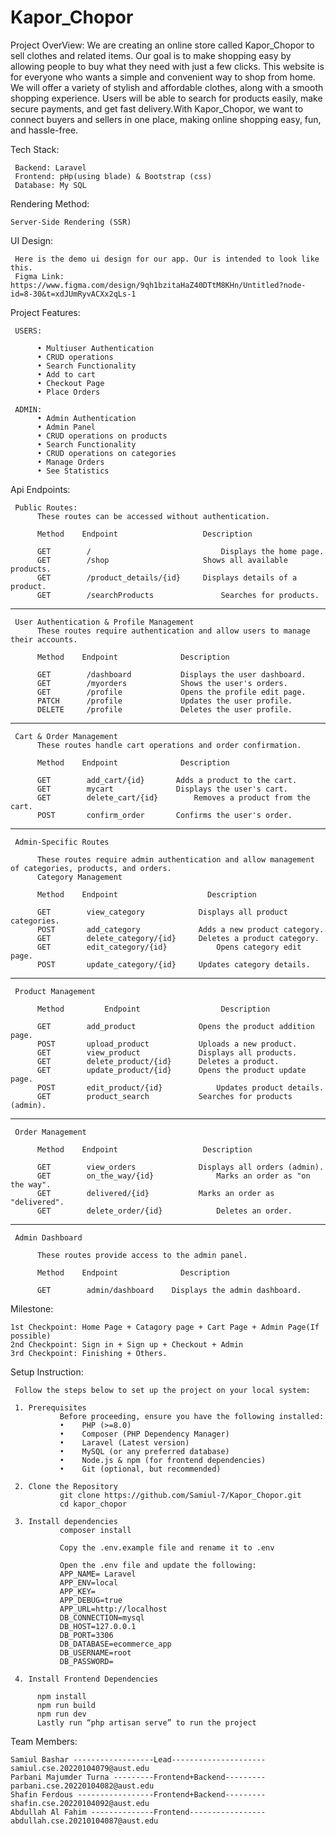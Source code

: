 # Kapor_Chopor

Project OverView:
     We are creating an online store called Kapor_Chopor to sell clothes and related items. Our goal is to make shopping easy by allowing people to buy what they need with just a few clicks.
     This website is for everyone who wants a simple and convenient way to shop from home. We will offer a variety of stylish and affordable clothes, along with a smooth shopping experience. 
     Users will be able to search for products easily, make secure payments, and get fast delivery.With Kapor_Chopor, we want to connect buyers and sellers in one place, making online shopping easy, fun, and hassle-free.

Tech Stack:
    
     Backend: Laravel
     Frontend: pHp(using blade) & Bootstrap (css)
     Database: My SQL

Rendering Method:
    
    Server-Side Rendering (SSR)

UI Design:

     Here is the demo ui design for our app. Our is intended to look like this.
     Figma Link: https://www.figma.com/design/9qh1bzitaHaZ40DTtM8KHn/Untitled?node-id=8-30&t=xdJUmRyvACXx2qLs-1

Project Features:

     USERS:

          •	Multiuser Authentication
          •	CRUD operations
          •	Search Functionality
          •	Add to cart
          •	Checkout Page
          •	Place Orders

     ADMIN:
          •	Admin Authentication
          •	Admin Panel
          •	CRUD operations on products
          •	Search Functionality
          •	CRUD operations on categories
          •	Manage Orders
          •	See Statistics

Api Endpoints:

     Public Routes:
          These routes can be accessed without authentication.

          Method	Endpoint	               Description

          GET	     /	                           Displays the home page.
          GET	     /shop	                   Shows all available products.
          GET	     /product_details/{id}	   Displays details of a product.
          GET	     /searchProducts	           Searches for products.
________________________________________
     User Authentication & Profile Management
          These routes require authentication and allow users to manage their accounts.

          Method	Endpoint	          Description

          GET	     /dashboard	          Displays the user dashboard.
          GET	     /myorders	          Shows the user's orders.
          GET	     /profile	          Opens the profile edit page.
          PATCH      /profile	          Updates the user profile.
          DELETE     /profile	          Deletes the user profile.
________________________________________
     Cart & Order Management
          These routes handle cart operations and order confirmation.

          Method	Endpoint	          Description

          GET	     add_cart/{id}	     Adds a product to the cart.
          GET	     mycart	             Displays the user's cart.
          GET	     delete_cart/{id}	     Removes a product from the cart.
          POST	     confirm_order	     Confirms the user's order.
________________________________________
     Admin-Specific Routes

          These routes require admin authentication and allow management of categories, products, and orders.
          Category Management

          Method	Endpoint	                Description

          GET	     view_category	          Displays all product categories.
          POST	     add_category	          Adds a new product category.
          GET	     delete_category/{id}	  Deletes a product category.
          GET	     edit_category/{id}	          Opens category edit page.
          POST	     update_category/{id}	  Updates category details.
________________________________________
     Product Management

          Method	     Endpoint	               Description

          GET	     add_product	          Opens the product addition page.
          POST	     upload_product	          Uploads a new product.
          GET	     view_product	          Displays all products.
          GET	     delete_product/{id}	  Deletes a product.
          GET	     update_product/{id}	  Opens the product update page.
          POST	     edit_product/{id}	          Updates product details.
          GET	     product_search	          Searches for products (admin).     
________________________________________
     Order Management

          Method	Endpoint	               Description

          GET	     view_orders	          Displays all orders (admin).
          GET	     on_the_way/{id}	          Marks an order as "on the way".
          GET	     delivered/{id}	          Marks an order as "delivered".
          GET	     delete_order/{id}	          Deletes an order.
________________________________________
     Admin Dashboard

          These routes provide access to the admin panel.

          Method	Endpoint	          Description

          GET	     admin/dashboard	Displays the admin dashboard.


Milestone:

    1st Checkpoint: Home Page + Catagory page + Cart Page + Admin Page(If possible)
    2nd Checkpoint: Sign in + Sign up + Checkout + Admin
    3rd Checkpoint: Finishing + Others.

Setup Instruction:

     Follow the steps below to set up the project on your local system:

     1.	Prerequisites
               Before proceeding, ensure you have the following installed:
               •	PHP (>=8.0)
               •	Composer (PHP Dependency Manager)
               •	Laravel (Latest version)
               •	MySQL (or any preferred database)
               •	Node.js & npm (for frontend dependencies)
               •	Git (optional, but recommended)
          
     2.	Clone the Repository
               git clone https://github.com/Samiul-7/Kapor_Chopor.git
               cd kapor_chopor
     
     3.	Install dependencies
               composer install

               Copy the .env.example file and rename it to .env

               Open the .env file and update the following:
               APP_NAME= Laravel
               APP_ENV=local
               APP_KEY=
               APP_DEBUG=true
               APP_URL=http://localhost
               DB_CONNECTION=mysql
               DB_HOST=127.0.0.1
               DB_PORT=3306
               DB_DATABASE=ecommerce_app
               DB_USERNAME=root
               DB_PASSWORD=

     4.	Install Frontend Dependencies

          npm install
          npm run build
          npm run dev
          Lastly run “php artisan serve” to run the project
	


Team Members:

    Samiul Bashar ------------------Lead--------------------- samiul.cse.20220104079@aust.edu
    Parbani Majumder Turna ---------Frontend+Backend--------- parbani.cse.20220104082@aust.edu
    Shafin Ferdous -----------------Frontend+Backend--------- shafin.cse.20220104092@aust.edu
    Abdullah Al Fahim --------------Frontend----------------- abdullah.cse.20210104087@aust.edu
     
